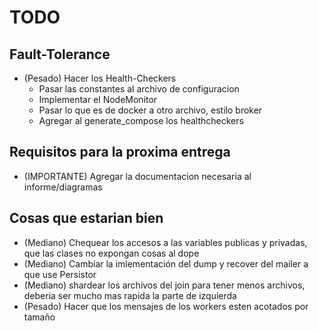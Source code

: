 # TODO

## Fault-Tolerance
- (Pesado) Hacer los Health-Checkers
  * Pasar las constantes al archivo de configuracion
  * Implementar el NodeMonitor
  * Pasar lo que es de docker a otro archivo, estilo broker
  * Agregar al generate_compose los healthcheckers

## Requisitos para la proxima entrega
- (IMPORTANTE) Agregar la documentacion necesaria al informe/diagramas

## Cosas que estarian bien
- (Mediano) Chequear los accesos a las variables publicas y privadas, que las clases no expongan cosas al dope
- (Mediano) Cambiar la imlementación del dump y recover del mailer a que use Persistor
- (Mediano) shardear los archivos del join para tener menos archivos, deberia ser mucho mas rapida la parte de izquierda
- (Pesado)  Hacer que los mensajes de los workers esten acotados por tamaño
